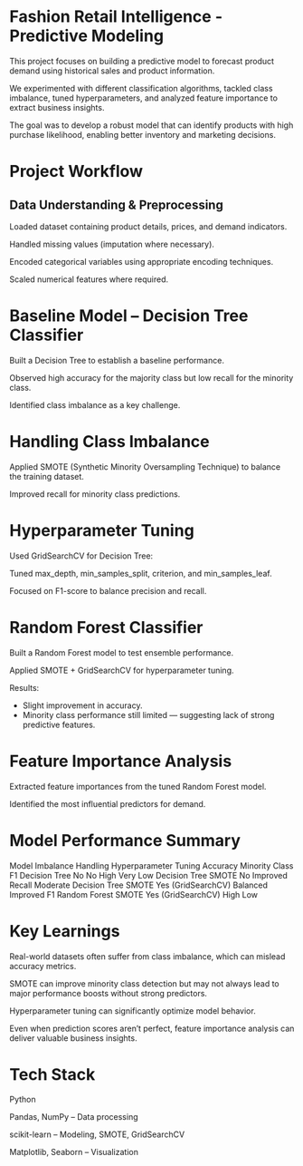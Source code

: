 # Fashion Retail Intelligence - Predictive Modeling
This project focuses on building a predictive model to forecast product demand using historical sales and product information.

We experimented with different classification algorithms, tackled class imbalance, tuned hyperparameters, and analyzed feature importance to extract business insights.

The goal was to develop a robust model that can identify products with high purchase likelihood, enabling better inventory and marketing decisions.

# Project Workflow
## Data Understanding & Preprocessing
Loaded dataset containing product details, prices, and demand indicators.

Handled missing values (imputation where necessary).

Encoded categorical variables using appropriate encoding techniques.

Scaled numerical features where required.

# Baseline Model – Decision Tree Classifier
Built a Decision Tree to establish a baseline performance.

Observed high accuracy for the majority class but low recall for the minority class.

Identified class imbalance as a key challenge.

# Handling Class Imbalance
Applied SMOTE (Synthetic Minority Oversampling Technique) to balance the training dataset.

Improved recall for minority class predictions.

# Hyperparameter Tuning
Used GridSearchCV for Decision Tree:

Tuned max_depth, min_samples_split, criterion, and min_samples_leaf.

Focused on F1-score to balance precision and recall.

# Random Forest Classifier
Built a Random Forest model to test ensemble performance.

Applied SMOTE + GridSearchCV for hyperparameter tuning.

Results:
* Slight improvement in accuracy.
* Minority class performance still limited — suggesting lack of strong predictive features.

# Feature Importance Analysis
Extracted feature importances from the tuned Random Forest model.

Identified the most influential predictors for demand.

# Model Performance Summary
Model	            Imbalance Handling	    Hyperparameter Tuning	     Accuracy	    Minority Class F1
Decision Tree	          No	                    No	                   High	        Very Low
Decision Tree	         SMOTE	                  No	             Improved Recall	  Moderate
Decision Tree	         SMOTE	                 Yes (GridSearchCV)	   Balanced	     Improved F1
Random Forest	         SMOTE	                 Yes (GridSearchCV)	     High         	Low

# Key Learnings
Real-world datasets often suffer from class imbalance, which can mislead accuracy metrics.

SMOTE can improve minority class detection but may not always lead to major performance boosts without strong predictors.

Hyperparameter tuning can significantly optimize model behavior.

Even when prediction scores aren’t perfect, feature importance analysis can deliver valuable business insights.

# Tech Stack
Python

Pandas, NumPy – Data processing

scikit-learn – Modeling, SMOTE, GridSearchCV

Matplotlib, Seaborn – Visualization

